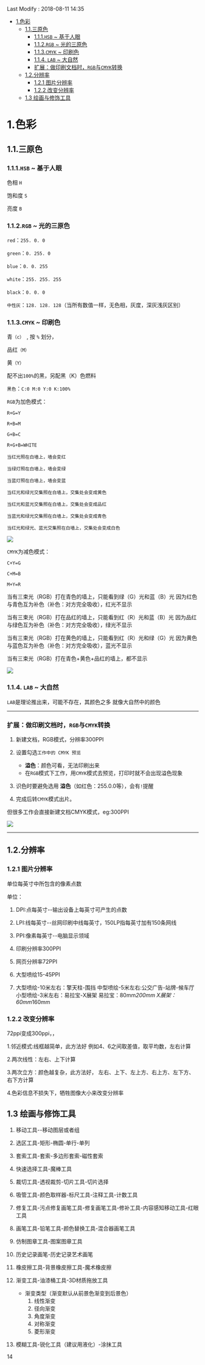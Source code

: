 Last Modify : 2018-08-11 14:35

- [1.色彩](#1%E8%89%B2%E5%BD%A9)
    - [1.1.三原色](#11%E4%B8%89%E5%8E%9F%E8%89%B2)
        - [1.1.1.`HSB` ~ 基于人眼](#111hsb--%E5%9F%BA%E4%BA%8E%E4%BA%BA%E7%9C%BC)
        - [1.1.2.`RGB` ~ 光的三原色](#112rgb--%E5%85%89%E7%9A%84%E4%B8%89%E5%8E%9F%E8%89%B2)
        - [1.1.3.`CMYK` ~ 印刷色](#113cmyk--%E5%8D%B0%E5%88%B7%E8%89%B2)
        - [1.1.4. `LAB` ~ 大自然](#114-lab--%E5%A4%A7%E8%87%AA%E7%84%B6)
        - [扩展：做印刷文档时，`RGB`与`CMYK`转换](#%E6%89%A9%E5%B1%95%EF%BC%9A%E5%81%9A%E5%8D%B0%E5%88%B7%E6%96%87%E6%A1%A3%E6%97%B6%EF%BC%8Crgb%E4%B8%8Ecmyk%E8%BD%AC%E6%8D%A2)
    - [1.2.分辨率](#12%E5%88%86%E8%BE%A8%E7%8E%87)
        - [1.2.1 图片分辨率](#121-%E5%9B%BE%E7%89%87%E5%88%86%E8%BE%A8%E7%8E%87)
        - [1.2.2 改变分辨率](#122-%E6%94%B9%E5%8F%98%E5%88%86%E8%BE%A8%E7%8E%87)
    - [1.3 绘画与修饰工具](#13-%E7%BB%98%E7%94%BB%E4%B8%8E%E4%BF%AE%E9%A5%B0%E5%B7%A5%E5%85%B7)

# 1.色彩

## 1.1.三原色

### 1.1.1.`HSB` ~ 基于人眼

色相 `H`

饱和度 `S`

亮度 `B`

###  1.1.2.`RGB` ~ 光的三原色

`red`：`255. 0. 0`

`green`：`0. 255. 0`

`blue`：`0. 0. 255`

`white`：`255. 255. 255`

`black`：`0. 0. 0`

`中性灰`：`128. 128. 128`（当所有数值一样，无色相，灰度，深灰浅灰区别）

### 1.1.3.`CMYK` ~ 印刷色

青`（c） `, 按 `%` 划分，

品红`（M）`

黄`（Y）`

配不出`100%`的黑，另配黑（K）色燃料

`黑色`：`C:0 M:0 Y:0 K:100%`

`RGB`为加色模式：

`R+G=Y`

`R+B=M`

`G+B=C`

`R+G+B=WHITE`

`当红光照在白墙上，墙会变红`

`当绿灯照在白墙上，墙会变绿`

`当蓝灯照在白墙上，墙会变蓝`

`当红光和绿光交集照在白墙上，交集处会变成黄色`

`当红光和蓝光交集照在白墙上，交集处会变成品红`

`当蓝光和绿光交集照在白墙上，交集处会变成青色`

`当红光和绿光、蓝光交集照在白墙上，交集处会变成白色`


![](./images/1.色彩/3.RGB.jpg)


`CMYK`为减色模式：

`C+Y=G`

`C+M=B`

`M+Y=R`


当有三束光（RGB）打在青色的墙上，只能看到绿（G）光和蓝（B）光
因为红色与青色互为补色（补色：对方完全吸收），红光不显示

当有三束光（RGB）打在品红的墙上，只能看到红（R）光和蓝（B）光
因为品红与绿色互为补色（补色：对方完全吸收），绿光不显示

当有三束光（RGB）打在黄色的墙上，只能看到红（R）光和绿（G）光
因为黄色与蓝色互为补色（补色：对方完全吸收），蓝光不显示

当有三束光（RGB）打在青色+黄色+品红的墙上，都不显示

![](./images/1.色彩/1.减色模式.png)



### 1.1.4. `LAB` ~ 大自然

`LAB`是理论推出来，可能不存在，其颜色之多 就像大自然中的颜色

---

### 扩展：做印刷文档时，`RGB`与`CMYK`转换

1. 新建文档，RGB模式，分辨率300PPI

2. 设置勾选`工作中的 CMYK 预览`
    - **溢色**：颜色可看，无法印刷出来
    - 在`RGB`模式下工作，用`CMYK`模式去预览，打印时就不会出现溢色现象

3. 识色时要避免选用 **溢色**（如红色：255.0.0等），会有`!`提醒

4. 完成后转`CMYK`模式出片。

但很多工作会直接新建文档CMYK模式，eg:300PPI

![](./images/1.色彩/2.色相环.png)

---

## 1.2.分辨率

###  1.2.1  图片分辨率

单位每英寸中所包含的像素点数

单位：

1. DPI:点每英寸--输出设备上每英寸可产生的点数
 
2. LPI:线每英寸--丝网印刷中线每英寸，150LP指每英寸加有150条网线
   
3. PPI:像素每英寸--电脑显示领域
   
4. 印刷分辨率300PPI
   
5. 网页分辨率72PPI
    
6.  大型喷绘15-45PPI

7.  大型喷绘-10米左右：擎天柱-围挡
    中型喷绘-5米左右:公交广告-站牌-候车厅
    小型喷绘-3米左右：易拉宝-X展架
    易拉宝：80mm*200mm
    X展架：60mm*160mm

###   1.2.2  改变分辨率
72ppi变成300ppi，，

1.邻近模式:线框越简单，此方法好
例如4、6之间取差值，取平均数，左右计算

2.两次线性：左右、上下计算

3.两次立方：颜色越复杂，此方法好，
左右、上下、左上方、右上方、左下方、右下方计算

4.色彩信息不损失下，牺牲图像大小来改变分辨率

##  1.3 绘画与修饰工具

1. 移动工具--移动图层或者组
   
2. 选区工具-矩形-椭圆-单行-单列
   
3. 套索工具-套索-多边形套索-磁性套索
   
4. 快速选择工具-魔棒工具
   
5. 裁切工具-透视裁剪-切片工具-切片选择
   
6. 吸管工具-颜色取样器-标尺工具-注释工具-计数工具
   
7. 修复工具-污点修复画笔工具-修复画笔工具-修补工具-内容感知移动工具-红眼工具
   
8. 画笔工具-铅笔工具-颜色替换工具-混合器画笔工具
   
9.  仿制图章工具-图案图章工具
    
10. 历史记录画笔-历史记录艺术画笔
    
11. 橡皮擦工具-背景橡皮擦工具-魔术橡皮擦
    
12. 渐变工具-油漆桶工具-3D材质拖放工具
    - 渐变类型（渐变默认从前景色渐变到后景色）
        1. 线性渐变
        2. 径向渐变
        3. 角度渐变
        4. 对称渐变
        5. 菱形渐变

13. 模糊工具-锐化工具（建议用液化）-涂抹工具

14

